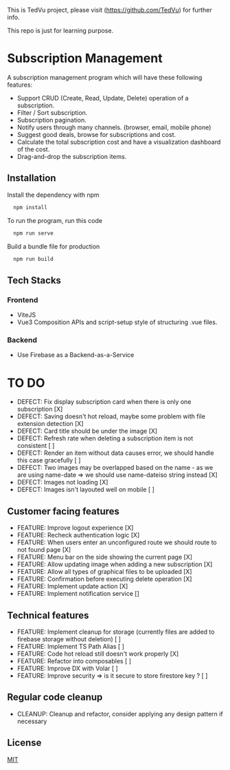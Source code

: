 This is TedVu project, please visit (https://github.com/TedVu) for further info. 

This repo is just for learning purpose.

# Subscription Management

A subscription management program which will have these following features:

- Support CRUD (Create, Read, Update, Delete) operation of a subscription.
- Filter / Sort subscription.
- Subscription pagination.
- Notify users through many channels. (browser, email, mobile phone)
- Suggest good deals, browse for subscriptions and cost.
- Calculate the total subscription cost and have a visualization dashboard of the cost.
- Drag-and-drop the subscription items.




## Installation

Install the dependency with npm

```bash
  npm install 
```

To run the program, run this code
```bash
  npm run serve
```

Build a bundle file for production
```bash
  npm run build
```

## Tech Stacks

### Frontend

- ViteJS
- Vue3 Composition APIs and script-setup style of structuring .vue files.

### Backend

- Use Firebase as a Backend-as-a-Service

# TO DO

- DEFECT: Fix display subscription card when there is only one subscription [X]
- DEFECT: Saving doesn't hot reload, maybe some problem with file extension detection [X] 
- DEFECT: Card title should be under the image [X]
- DEFECT: Refresh rate when deleting a subscription item is not consistent [ ]
- DEFECT: Render an item without data causes error, we should handle this case gracefully [ ]
- DEFECT: Two images may be overlapped based on the name - as we are using name-date => we should use name-dateiso string instead [X]
- DEFECT: Images not loading [X]
- DEFECT: Images isn't layouted well on mobile [ ]

## Customer facing features

- FEATURE: Improve logout experience [X]
- FEATURE: Recheck authentication logic [X]
- FEATURE: When users enter an unconfigured route we should route to not found page [X]
- FEATURE: Menu bar on the side showing the current page [X]
- FEATURE: Allow updating image when adding a new subscription [X]
- FEATURE: Allow all types of graphical files to be uploaded [X]
- FEATURE: Confirmation before executing delete operation [X]
- FEATURE: Implement update action [X]
- FEATURE: Implement notification service []

## Technical features

- FEATURE: Implement cleanup for storage (currently files are added to firebase storage without deletion) [ ]
- FEATURE: Implement TS Path Alias [ ]
- FEATURE: Code hot reload still doesn't work properly [X]
- FEATURE: Refactor into composables [ ]
- FEATURE: Improve DX with Volar [ ]
- FEATURE: Improve security => is it secure to store firestore key ? [ ]

## Regular code cleanup
- CLEANUP: Cleanup and refactor, consider applying any design pattern if necessary

## License

[MIT](https://choosealicense.com/licenses/mit/)
